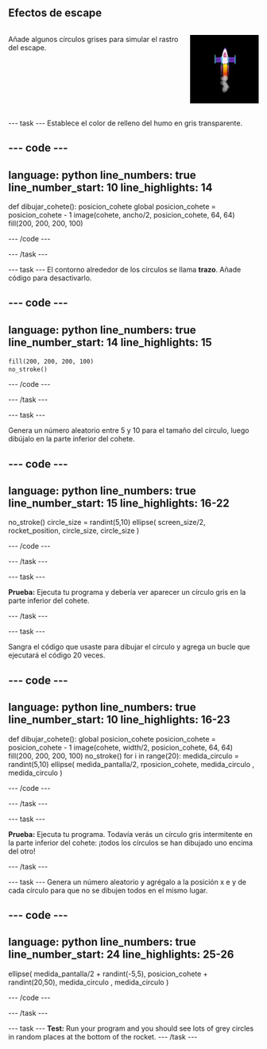 ## Efectos de escape

<div style="display: flex; flex-wrap: wrap">
<div style="flex-basis: 200px; flex-grow: 1; margin-right: 15px;">

Añade algunos círculos grises para simular el rastro del escape. 
</div>
<div>

![Una animación lenta del efecto humo.](images/rocket_smoke.gif)
</div>
</div>

--- task --- Establece el color de relleno del humo en gris transparente.

--- code ---
---
language: python line_numbers: true line_number_start: 10
line_highlights: 14
---

def dibujar_cohete(): posicion_cohete global posicion_cohete = posicion_cohete - 1 image(cohete, ancho/2, posicion_cohete, 64, 64) fill(200, 200, 200, 100)


--- /code ---

--- /task ---


--- task --- El contorno alrededor de los círculos se llama **trazo**. Añade código para desactivarlo.


--- code ---
---
language: python line_numbers: true line_number_start: 14
line_highlights: 15
---

    fill(200, 200, 200, 100) 
    no_stroke()


--- /code ---

--- /task ---


--- task ---

Genera un número aleatorio entre 5 y 10 para el tamaño del círculo, luego dibújalo en la parte inferior del cohete.

--- code ---
---
language: python line_numbers: true line_number_start: 15
line_highlights: 16-22
---

no_stroke() circle_size = randint(5,10) ellipse( screen_size/2, rocket_position, circle_size, circle_size )

--- /code ---

--- /task ---

--- task ---

**Prueba:** Ejecuta tu programa y debería ver aparecer un círculo gris en la parte inferior del cohete.

--- /task ---

--- task ---

Sangra el código que usaste para dibujar el círculo y agrega un bucle que ejecutará el código 20 veces.

--- code ---
---
language: python line_numbers: true line_number_start: 10
line_highlights: 16-23
---

def dibujar_cohete(): global posicion_cohete posicion_cohete = posicion_cohete - 1 image(cohete, width/2, posicion_cohete, 64, 64) fill(200, 200, 200, 100) no_stroke() for i in range(20): medida_circulo = randint(5,10) ellipse( medida_pantalla/2, rposicion_cohete, medida_circulo ,    
medida_circulo )


--- /code ---

--- /task ---

--- task ---

**Prueba:** Ejecuta tu programa. Todavía verás un círculo gris intermitente en la parte inferior del cohete: ¡todos los círculos se han dibujado uno encima del otro!

--- /task ---

--- task --- Genera un número aleatorio y agrégalo a la posición x e y de cada círculo para que no se dibujen todos en el mismo lugar.


--- code ---
---
language: python line_numbers: true line_number_start: 24
line_highlights: 25-26
---

ellipse( medida_pantalla/2 + randint(-5,5), posicion_cohete + randint(20,50), medida_circulo , medida_circulo )

--- /code ---

--- /task ---




--- task --- **Test:** Run your program and you should see lots of grey circles in random places at the bottom of the rocket. --- /task ---